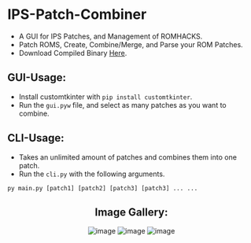 # IPS-Patch-Combiner
- A GUI for IPS Patches, and Management of ROMHACKS.
- Patch ROMS, Create, Combine/Merge, and Parse your ROM Patches.
- Download Compiled Binary [Here](https://github.com/Minecraft-3DS-Community/IPS-Patch-Tool/releases/download/v1.0/IPS-Patch-Tool.exe).

## GUI-Usage:
- Install customtkinter with `pip install customtkinter`.
- Run the `gui.pyw` file, and select as many patches as you want to combine.

## CLI-Usage:
- Takes an unlimited amount of patches and combines them into one patch.
- Run the `cli.py` with the following arguments.
```
py main.py [patch1] [patch2] [patch3] [patch3] ... ...
```

<center>
  
  ## Image Gallery:
  ![image](https://github.com/user-attachments/assets/cab1fc19-fd43-4e33-85b5-b88412af8afe)
  ![image](https://github.com/user-attachments/assets/2e604488-7825-4b3d-809a-6fbe059e116c)
  ![image](https://github.com/user-attachments/assets/ad35bdd7-915b-494a-bb1d-54e7ce12c607)
  
</center>
